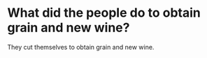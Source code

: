 # What did the people do to obtain grain and new wine?

They cut themselves to obtain grain and new wine.
